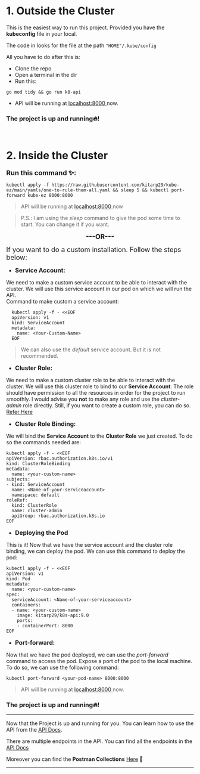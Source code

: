 # 1. **Outside** the Cluster
This is the easiest way to run this project. Provided you have the **kubeconfig** file in your local.

The code in looks for the file at the path ```"HOME"/.kube/config```

All you have to do after this is:
- Clone the repo
- Open a terminal in the dir
- Run this: 
 ``` 
 go mod tidy && go run k8-api
 ```
-  API will be running at <a href="localhost:8000/"> localhost:8000 </a> now.

  ### **The project is up and running🔥!**

<br>

# 2. **Inside** the Cluster

<font size="4.5"><b>Run this command ✨: </b></font>

``` 
kubectl apply -f https://raw.githubusercontent.com/kitarp29/kube-ez/main/yamls/one-to-rule-them-all.yaml && sleep 5 && kubectl port-forward kube-ez 8000:8000
```
> API will be running at <a href="localhost:8000/"> localhost:8000 </a> now

> P.S.: I am using the *sleep* command to give the pod some time to start. You can change it if you want.

<font size="4.5"><center><b>---OR---</b></center>

If you want to do a custom installation. Follow the steps below:</font>

-  <font size="3"><b>Service Account:</b></font>

  We need to make a custom service account to be able to interact with the cluster. We will use this service account in our pod on which we will run the API.</br>
  Command to make custom a service account: </br>

  ```
    kubectl apply -f - <<EOF
    apiVersion: v1
    kind: ServiceAccount
    metadata:
      name: <Your-Custom-Name>
    EOF
   ```

  > We can also use the *default* service account. But it is not recommended.
  
-  <font size="3"><b>Cluster Role:</b></font>
  
  We need to make a custom cluster role to be able to interact with the cluster. We will use this cluster role to bind to our **Service Account**. The role should have permission to all the resources in order for the project to run smoothly.
  I would advise you **not** to make any role and use the *cluster-admin* role directly. Still, if you want to create a custom role, you can do so. [Refer Here](https://kubernetes.io/docs/reference/access-authn-authz/rbac/)
  </br>

-  <font size="3"><b>Cluster Role Binding:</b></font>

  We will bind the **Service Account** to the **Cluster Role** we just created. To do so the commands needed are:

  ```
  kubectl apply -f - <<EOF
  apiVersion: rbac.authorization.k8s.io/v1
  kind: ClusterRoleBinding
  metadata:
    name: <your-custom-name>
  subjects:
  - kind: ServiceAccount
    name: <Name-of-your-serviceaccount> 
    namespace: default
  roleRef:
    kind: ClusterRole
    name: cluster-admin
    apiGroup: rbac.authorization.k8s.io
  EOF
  ```

-  <font size="3"><b>Deploying the Pod</b></font>

  This is it! Now that we have the service account and the cluster role binding, we can deploy the pod. We can use this command to deploy the pod:

  ```
  kubectl apply -f - <<EOF 
  apiVersion: v1
  kind: Pod
  metadata:
    name: <your-custom-name>
  spec:
    serviceAccount: <Name-of-your-serviceaccount> 
    containers:
    - name: <your-custom-name>
      image: kitarp29/k8s-api:9.0
      ports:
      - containerPort: 8000
  EOF
  ```
-  <font size="3"><b>Port-forward:</b></font>
  
  Now that we have the pod deployed, we can use the *port-forward* command to access the pod. Expose a port of the pod to the local machine.
  To do so, we can use the following command:

  ```
  kubectl port-forward <your-pod-name> 8000:8000
  ```
> API will be running at <a href="localhost:8000/"> localhost:8000 </a> now.
  ### **The project is up and running🔥!**
 <hr>

  Now that the Project is up and running for you. 
  You can learn how to use the API from the [API Docs](https://github.com/kitarp29/kube-ez/blob/main/API_DOCS.md).

  There are multiple endpoints in the API. You can find all the endpoints in the [API Docs](https://github.com/kitarp29/kube-ez/blob/main/API_DOCS.md)

  Moreover you can find the **Postman Collections** [Here](https://www.getpostman.com/collections/b14cdaad336ab81340b5) 📮
 <hr>